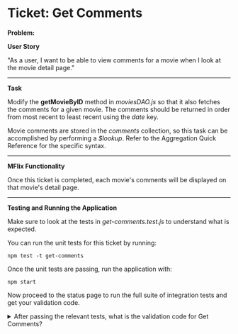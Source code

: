 Ticket: Get Comments
====================

**Problem:**

**User Story**

"As a user, I want to be able to view comments for a movie when I look at the movie detail page."

---

**Task**

Modify the **getMovieByID** method in _moviesDAO.js_ so that it also fetches the comments for a given movie. The comments should be returned in order from most recent to least recent using the _date_ key.

Movie comments are stored in the _comments_ collection, so this task can be accomplished by performing a _$lookup_. Refer to the Aggregation Quick Reference for the specific syntax.

---

**MFlix Functionality**

Once this ticket is completed, each movie's comments will be displayed on that movie's detail page.

---

**Testing and Running the Application**

Make sure to look at the tests in _get-comments.test.js_ to understand what is expected.

You can run the unit tests for this ticket by running:

```
npm test -t get-comments
```

Once the unit tests are passing, run the application with:

```
npm start
```

Now proceed to the status page to run the full suite of integration tests and get your validation code.

<details> 
  <summary>After passing the relevant tests, what is the validation code for Get Comments?</summary>
   Answer: 5ab5094fb526e43b570e4633
</details>